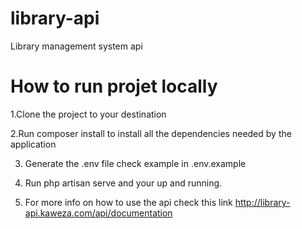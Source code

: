 # library-api
Library management system api

# How to run projet locally
1.Clone the project to your destination

2.Run composer install to install all the dependencies needed by the application

3. Generate the .env file check example in .env.example

4. Run php artisan serve and your up and running.

5. For more info on how to use the api check this link http://library-api.kaweza.com/api/documentation



 

